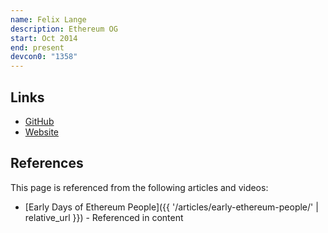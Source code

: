 ```yaml
---
name: Felix Lange
description: Ethereum OG
start: Oct 2014
end: present
devcon0: "1358"
---
```


## Links
- [GitHub](https://github.com/fjl)
- [Website](https://bra.twurst.com/)

## References

This page is referenced from the following articles and videos:

- [Early Days of Ethereum People]({{ '/articles/early-ethereum-people/' | relative_url }}) - Referenced in content
